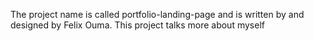 The project name is called portfolio-landing-page and is written by and designed by Felix Ouma. This project talks more about myself